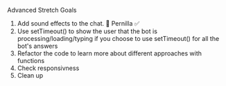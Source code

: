 Advanced Stretch Goals

1. Add sound effects to the chat. 🌻 Pernilla ✅
2. Use setTimeout() to show the user that the bot is processing/loading/typing if you choose to use setTimeout() for all the bot's answers
3. Refactor the code to learn more about different approaches with functions
4. Check responsivness
5. Clean up
